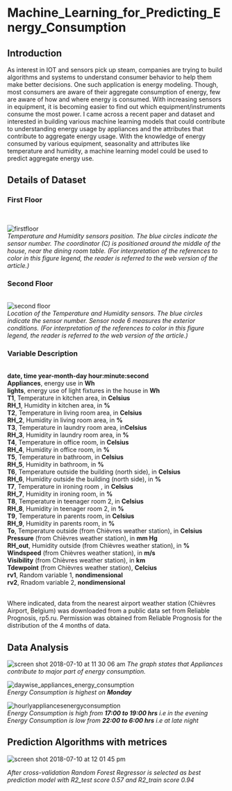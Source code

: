 # Machine_Learning_for_Predicting_Energy_Consumption

<h2>Introduction</h2>

As interest in IOT and sensors pick up steam, companies are trying to build algorithms and systems to understand consumer behavior to help them make better decisions. One such application is energy modeling. Though, most consumers are aware of their aggregate consumption of energy, few are aware of how and where energy is consumed. With increasing sensors in equipment, it is becoming easier to find out which equipment/instruments consume the most power. I came across a recent paper and dataset and interested in building various machine learning models that could contribute to understanding energy usage by appliances and the attributes that contribute to aggregate energy usage. With the knowledge of energy consumed by various equipment, seasonality and attributes like temperature and humidity, a machine learning model could be used to predict aggregate energy use.

<h2><b>Details of Dataset</b></h2>
<b><h3>First Floor</h3></b><br>

![firstfloor](https://user-images.githubusercontent.com/40823735/42492844-38eb8c1c-8438-11e8-8446-87931d2ff65d.png)<br>
<i>Temperature and Humidity sensors position. The blue circles indicate the sensor number. The coordinator (C) is positioned around the middle of the house, near the dining room table. (For interpretation of the references to color in this figure legend, the reader is referred to the web version of the article.)</i><br>

<b><h3>Second Floor</h3></b><br>
![second floor](https://user-images.githubusercontent.com/40823735/42492368-7570ba24-8436-11e8-983f-dcea4adb36f4.png)<br>
<i>Location of the Temperature and Humidity sensors. The blue circles indicate the sensor number. Sensor node 6 measures the exterior conditions. (For interpretation of the references to color in this figure legend, the reader is referred to the web version of the article.)</i><br>
<b><h3>Variable Description</h3></b><br>
<b>date, time year-month-day hour:minute:second</b><br>
<b>Appliances</b>, energy use in <b>Wh</b><br>
<b>lights</b>, energy use of light fixtures in the house in <b>Wh</b><br>
<b>T1</b>, Temperature in kitchen area, in <b>Celsius</b><br>
<b>RH_1</b>, Humidity in kitchen area, in <b>%</b><br>
<b>T2</b>, Temperature in living room area, in <b>Celsius</b><br>
<b>RH_2</b>, Humidity in living room area, in <b>%</b><br>
<b>T3</b>, Temperature in laundry room area, in<b>Celsius</b><br>
<b>RH_3</b>, Humidity in laundry room area, in <b>%</b><br>
<b>T4</b>, Temperature in office room, in <b>Celsius</b><br>
<b>RH_4</b>, Humidity in office room, in <b>%</b><br>
<b>T5</b>, Temperature in bathroom, in <b>Celsius</b><br>
<b>RH_5</b>, Humidity in bathroom, in <b>%</b><br>
<b>T6</b>, Temperature outside the building (north side), in <b>Celsius</b><br>
<b>RH_6</b>, Humidity outside the building (north side), in <b>%</b><br>
<b>T7</b>, Temperature in ironing room , in <b>Celsius</b><br>
<b>RH_7</b>, Humidity in ironing room, in <b>%</b><br>
<b>T8</b>, Temperature in teenager room 2, in <b>Celsius</b><br>
<b>RH_8</b>, Humidity in teenager room 2, in <b>%</b><br>
<b>T9</b>, Temperature in parents room, in <b>Celsius</b><br>
<b>RH_9</b>, Humidity in parents room, in <b>%</b><br>
<b>To</b>, Temperature outside (from Chièvres weather station), in <b>Celsius</b><br>
<b>Pressure</b> (from Chièvres weather station), in <b>mm Hg</b><br>
<b>RH_out</b>, Humidity outside (from Chièvres weather station), in <b>%</b><br>
<b>Windspeed</b> (from Chièvres weather station), in <b>m/s</b><br>
<b>Visibility</b> (from Chièvres weather station), in <b>km</b><br>
<b>Tdewpoint</b> (from Chièvres weather station), <b>Celcius</b><br>
<b>rv1</b>, Random variable 1, <b>nondimensional</b><br>
<b>rv2</b>, Rnadom variable 2, <b>nondimensional</b><br><br>

Where indicated, data from the nearest airport weather station (Chièvres Airport, Belgium) was downloaded from a public data set from 
Reliable Prognosis, rp5.ru. Permission was obtained from Reliable Prognosis for the distribution of the 4 months of data.


<h2>Data Analysis</h2>

![screen shot 2018-07-10 at 11 30 06 am](https://user-images.githubusercontent.com/40823735/42491949-b1131c72-8434-11e8-9462-f9798a4f3d07.jpg)
<i> The graph states that Appliances contribute to major part of energy consumption. </i><br> 

![daywise_appliances_energy_consumption](https://user-images.githubusercontent.com/40823735/42491286-ded980cc-8431-11e8-8da9-76e7598bfdda.png)<br>
<i>Energy Consumption is highest on <b>Monday</b></i><br>

![hourlyappliancesenergyconsumption](https://user-images.githubusercontent.com/40823735/42491710-97d86f74-8433-11e8-9d6e-8d91df12f1ac.png)<br>
<i>Energy Consumption is high from <b>17:00 to 19:00 hrs</b> i.e in the evening</i><br>
<i>Energy Consumption is low from <b>22:00 to 6:00 hrs</b> i.e at late night </i><br>

<h2>Prediction Algorithms with metrices</h2>

![screen shot 2018-07-10 at 12 01 45 pm](https://user-images.githubusercontent.com/40823735/42493118-360501d0-8439-11e8-99f8-7fb45ce4d560.jpg)

<i> After cross-validation Random Forest Regressor is selected as best prediction model with R2_test score 0.57 and R2_train score 0.94</i>
